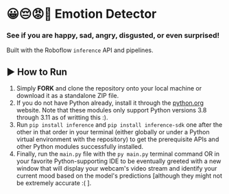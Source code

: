 # 😀😔😡🤢 Emotion Detector
### See if you are happy, sad, angry, disgusted, or even surprised!

Built with the Roboflow ```inference``` API and pipelines.

## ▶️ How to Run
1. Simply **FORK** and clone the repository onto your local machine or download it as a standalone ZIP file.
2. If you do not have Python already, install it through the [python.org](https://www.python.org) website. Note that these modules only support Python versions 3.8 through 3.11 as of writting this :).
3. Run ```pip install inference``` and ```pip install inference-sdk``` one after the other in that order in your terminal (either globally or under a Python virtual environment with the repository) to get the prerequisite APIs and other Python modules successfully installed.
4. Finally, run the ```main.py``` file with the ```py main.py``` terminal command OR in your favorite Python-supporting IDE to be eventually greeted with a new window that will display your webcam's video stream and identify your current mood based on the model's predictions \[although they might not be extremely accurate :( \].

